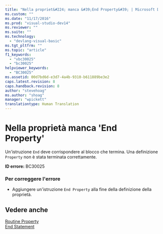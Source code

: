 ```yaml
---
title: "Nella propriet&#224; manca &#39;End Property&#39; | Microsoft Docs"
ms.custom: ""
ms.date: "11/17/2016"
ms.prod: "visual-studio-dev14"
ms.reviewer: ""
ms.suite: ""
ms.technology: 
  - "devlang-visual-basic"
ms.tgt_pltfrm: ""
ms.topic: "article"
f1_keywords: 
  - "vbc30025"
  - "bc30025"
helpviewer_keywords: 
  - "BC30025"
ms.assetid: 00d7bd6d-e3d7-4a4b-9310-b611889be3e2
caps.latest.revision: 8
caps.handback.revision: 8
author: "stevehoag"
ms.author: "shoag"
manager: "wpickett"
translationtype: Human Translation
---
```

# Nella propriet&#224; manca &#39;End Property&#39;
Un'istruzione `End` deve corrispondere al blocco che termina. Una definizione `Property` non è stata terminata correttamente.  
  
 **ID errore:** BC30025  
  
### Per correggere l'errore  
  
-   Aggiungere un'istruzione `End Property` alla fine della definizione della proprietà.  
  
## Vedere anche  
 [Routine Property](../../visual-basic/programming-guide/language-features/procedures/property-procedures.md)   
 [End Statement](../../visual-basic/language-reference/statements/end-statement.md)